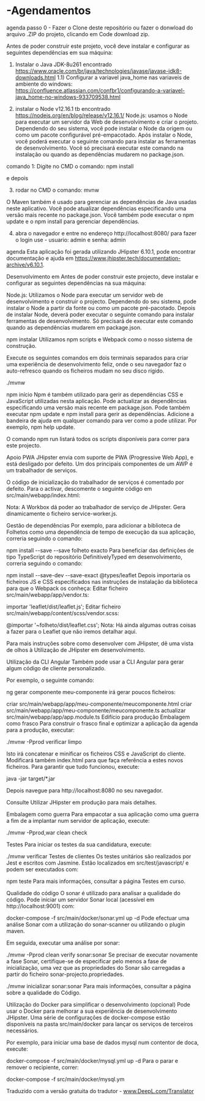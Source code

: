# -Agendamentos

agenda
passo 0 - Fazer o Clone deste repositório ou fazer o donwload do arquivo .ZIP do projeto, clicando em Code download zip.

Antes de poder construir este projeto, você deve instalar e configurar as seguintes dependências em sua máquina:
1) Instalar o Java JDK-8u261  encontrado https://www.oracle.com/br/java/technologies/javase/javase-jdk8-downloads.html
1.1) Configurar a variavel java_home nas variaveis de ambiente do windows: https://confluence.atlassian.com/confbr1/configurando-a-variavel-java_home-no-windows-933709538.html

2) instalar o Node v12.16.1 tb encontrado https://nodejs.org/en/blog/release/v12.16.1/
Node.js: usamos o Node para executar um servidor da Web de desenvolvimento e criar o projeto. Dependendo do seu sistema, você pode instalar o Node da origem 
ou como um pacote configurável pré-empacotado. Após instalar o Node, você poderá executar o seguinte comando para instalar as ferramentas de desenvolvimento. 
Você só precisará executar este comando na instalação ou quando as dependências mudarem no package.json.

 comando 1: Digite no CMD o comando: npm install

e depois

3) rodar no CMD o comando: mvnw

O Maven também é usado para gerenciar as dependências de Java usadas neste aplicativo. Você pode atualizar dependências especificando uma versão mais recente no package.json. 
Você também pode executar o npm update e o npm install para gerenciar dependências. 

4) abra o navegador e entre no endereço http://localhost:8080/
para fazer o login use - usuario: admin e senha: admin

agenda
Esta aplicação foi gerada utilizando JHipster 6.10.1, pode encontrar documentação e ajuda em https://www.jhipster.tech/documentation-archive/v6.10.1.

Desenvolvimento em
Antes de poder construir este projecto, deve instalar e configurar as seguintes dependências na sua máquina:

Node.js: Utilizamos o Node para executar um servidor web de desenvolvimento e construir o projecto. Dependendo do seu sistema, pode instalar o Node a partir da fonte ou como um pacote pré-pacotado.
Depois de instalar Node, deverá poder executar o seguinte comando para instalar ferramentas de desenvolvimento. Só precisará de executar este comando quando as dependências mudarem em package.json.

npm instalar
Utilizamos npm scripts e Webpack como o nosso sistema de construção.

Execute os seguintes comandos em dois terminais separados para criar uma experiência de desenvolvimento feliz, onde o seu navegador faz o auto-refresco quando os ficheiros mudam no seu disco rígido.


./mvnw


npm início
Npm é também utilizado para gerir as dependências CSS e JavaScript utilizadas nesta aplicação. Pode actualizar as dependências especificando uma versão mais recente em package.json. Pode também executar npm update e npm install para gerir as dependências. Adicione a bandeira de ajuda em qualquer comando para ver como a pode utilizar. Por exemplo, npm help update.

O comando npm run listará todos os scripts disponíveis para correr para este projecto.

Apoio PWA
JHipster envia com suporte de PWA (Progressive Web App), e está desligado por defeito. Um dos principais componentes de um AWP é um trabalhador de serviços.

O código de inicialização do trabalhador de serviços é comentado por defeito. Para o activar, descomente o seguinte código em src/main/webapp/index.html:

<script>
  se ('serviceWorker' em navigator) {
    navigator.serviceWorker.register('./service-worker.js').then(function () {
      console.log('Serviço Trabalhador Registado');
    });
  }
</script>
Nota: A Workbox dá poder ao trabalhador de serviço de JHipster. Gera dinamicamente o ficheiro service-worker.js.

Gestão de dependências
Por exemplo, para adicionar a biblioteca de Folhetos como uma dependência de tempo de execução da sua aplicação, correria seguindo o comando:

npm install --save --save folheto exacto
Para beneficiar das definições de tipo TypeScript do repositório DefinitivelyTyped em desenvolvimento, correria seguindo o comando:

npm install --save-dev --save-exact @types/leaflet
Depois importaria os ficheiros JS e CSS especificados nas instruções de instalação da biblioteca para que o Webpack os conheça: Editar ficheiro src/main/webapp/app/vendor.ts:

importar 'leaflet/dist/leaflet.js';
Editar ficheiro src/main/webapp/content/scss/vendor.scss:

@importar '~folheto/dist/leaflet.css';
Nota: Há ainda algumas outras coisas a fazer para o Leaflet que não iremos detalhar aqui.

Para mais instruções sobre como desenvolver com JHipster, dê uma vista de olhos à Utilização de JHipster em desenvolvimento.

Utilização da CLI Angular
Também pode usar a CLI Angular para gerar algum código de cliente personalizado.

Por exemplo, o seguinte comando:

ng gerar componente meu-componente
irá gerar poucos ficheiros:

criar src/main/webapp/app/meu-componente/meucomponente.html
criar src/main/webapp/app/meu-componente/meucomponente.ts
actualizar src/main/webapp/app/app.module.ts
Edifício para produção
Embalagem como frasco
Para construir o frasco final e optimizar a aplicação da agenda para a produção, executar:


./mvnw -Pprod verificar limpo


Isto irá concatenar e minificar os ficheiros CSS e JavaScript do cliente. Modificará também index.html para que faça referência a estes novos ficheiros. Para garantir que tudo funcionou, execute:


java -jar target/*.jar


Depois navegue para http://localhost:8080 no seu navegador.

Consulte Utilizar JHipster em produção para mais detalhes.

Embalagem como guerra
Para empacotar a sua aplicação como uma guerra a fim de a implantar num servidor de aplicação, execute:


./mvnw -Pprod,war clean check


Testes
Para iniciar os testes da sua candidatura, execute:

./mvnw verificar
Testes de clientes
Os testes unitários são realizados por Jest e escritos com Jasmine. Estão localizados em src/test/javascript/ e podem ser executados com:

npm teste
Para mais informações, consultar a página Testes em curso.

Qualidade do código
O sonar é utilizado para analisar a qualidade do código. Pode iniciar um servidor Sonar local (acessível em http://localhost:9001) com:

docker-compose -f src/main/docker/sonar.yml up -d
Pode efectuar uma análise Sonar com a utilização do sonar-scanner ou utilizando o plugin maven.

Em seguida, executar uma análise por sonar:

./mvnw -Pprod clean verify sonar:sonar
Se precisar de executar novamente a fase Sonar, certifique-se de especificar pelo menos a fase de inicialização, uma vez que as propriedades do Sonar são carregadas a partir do ficheiro sonar-projecto.propriedades.

./mvnw inicializar sonar:sonar
Para mais informações, consultar a página sobre a qualidade do Código.

Utilização do Docker para simplificar o desenvolvimento (opcional)
Pode usar o Docker para melhorar a sua experiência de desenvolvimento JHipster. Uma série de configurações de docker-compose estão disponíveis na pasta src/main/docker para lançar os serviços de terceiros necessários.

Por exemplo, para iniciar uma base de dados mysql num contentor de doca, execute:

docker-compose -f src/main/docker/mysql.yml up -d
Para o parar e remover o recipiente, correr:

docker-compose -f src/main/docker/mysql.ym

Traduzido com a versão gratuita do tradutor - www.DeepL.com/Translator
